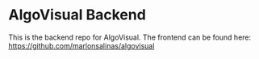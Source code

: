 # AlgoVisual Backend

This is the backend repo for AlgoVisual. 
The frontend can be found here: https://github.com/marlonsalinas/algovisual
